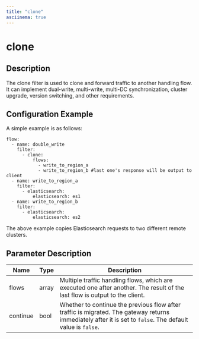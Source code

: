 ```yaml
---
title: "clone"
asciinema: true
---
```


# clone

## Description

The clone filter is used to clone and forward traffic to another handling flow. It can implement dual-write, multi-write, multi-DC synchronization, cluster upgrade, version switching, and other requirements.

## Configuration Example

A simple example is as follows:

```
flow:
  - name: double_write
    filter:
      - clone:
          flows:
            - write_to_region_a
            - write_to_region_b #last one's response will be output to client
  - name: write_to_region_a
    filter:
      - elasticsearch:
          elasticsearch: es1
  - name: write_to_region_b
    filter:
      - elasticsearch:
          elasticsearch: es2
```

The above example copies Elasticsearch requests to two different remote clusters.

## Parameter Description

| Name     | Type  | Description                                                                                                                                                |
| -------- | ----- | ---------------------------------------------------------------------------------------------------------------------------------------------------------- |
| flows    | array | Multiple traffic handling flows, which are executed one after another. The result of the last flow is output to the client.                                |
| continue | bool  | Whether to continue the previous flow after traffic is migrated. The gateway returns immediately after it is set to `false`. The default value is `false`. |
